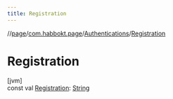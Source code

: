 ```yaml
---
title: Registration
---
```

//[page](../../../index.html)/[com.habbokt.page](../index.html)/[Authentications](index.html)/[Registration](-registration.html)



# Registration



[jvm]\
const val [Registration](-registration.html): [String](https://kotlinlang.org/api/latest/jvm/stdlib/kotlin/-string/index.html)




